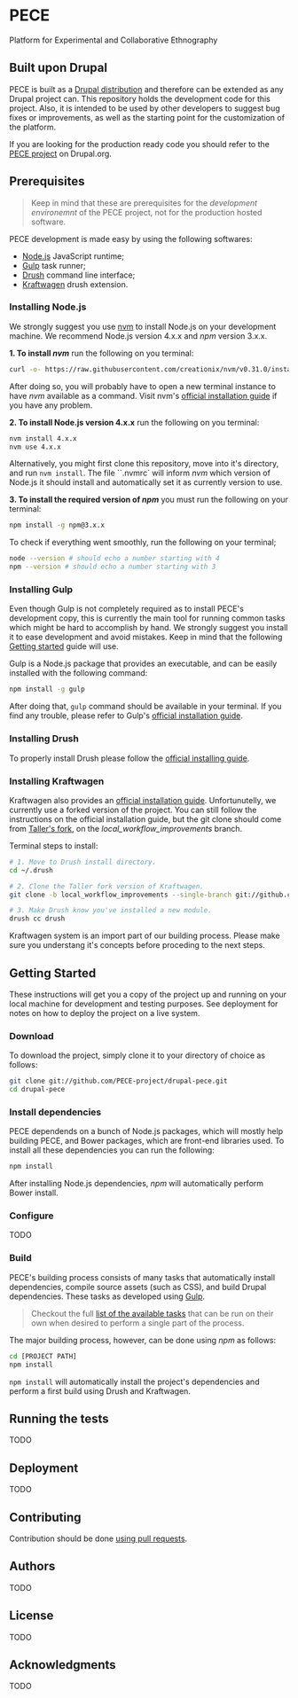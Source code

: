 # PECE

Platform for Experimental and Collaborative Ethnography

## Built upon Drupal

PECE is built as a [Drupal distribution](https://www.drupal.org/documentation/build/distributions) and therefore can be extended as any Drupal project can. This repository holds the development code for this project. Also, it is intended to be used by other developers to suggest bug fixes or improvements, as well as the starting point for the customization of the platform.

If you are looking for the production ready code you should refer to the [PECE project](https://www.drupal.org/project/pece) on Drupal.org.

## Prerequisites

> Keep in mind that these are prerequisites for the *development environemnt* of the PECE project, not for the production hosted software.

PECE development is made easy by using the following softwares:

- [Node.js](https://nodejs.org/en/) JavaScript runtime;
- [Gulp](http://gulpjs.com/) task runner;
- [Drush](http://docs.drush.org/) command line interface;
- [Kraftwagen](http://kraftwagen.org/) drush extension.

### Installing Node.js

We strongly suggest you use [nvm](https://github.com/creationix/nvm) to install Node.js on your development machine. We recommend Node.js version 4.x.x and *npm* version 3.x.x.

**1. To install *nvm*** run the following on you terminal:

```sh
curl -o- https://raw.githubusercontent.com/creationix/nvm/v0.31.0/install.sh | bash
```

After doing so, you will probably have to open a new terminal instance to have *nvm* available as a command. Visit nvm's [official installation guide](https://github.com/creationix/nvm#install-script) if you have any problem.

**2. To install Node.js version 4.x.x** run the following on you terminal:

```sh
nvm install 4.x.x
nvm use 4.x.x
```

Alternatively, you might first clone this repository, move into it's directory, and run `nvm install`. The file ``.nvmrc` will inform *nvm* which version of Node.js it should install and automatically set it as currently version to use.

**3. To install the required version of *npm*** you must run the following on your terminal:

```sh
npm install -g npm@3.x.x
```

To check if everything went smoothly, run the following on your terminal;

```sh
node --version # should echo a number starting with 4
npm --version # should echo a number starting with 3
```

### Installing Gulp

Even though Gulp is not completely required as to install PECE's development copy, this is currently the main tool for running common tasks which might be hard to accomplish by hand. We strongly suggest you install it to ease development and avoid mistakes. Keep in mind that the following [Getting started](#getting-started) guide will use.

Gulp is a Node.js package that provides an executable, and can be easily installed with the following command:

```sh
npm install -g gulp
```

After doing that, `gulp` command should be available in your terminal. If you find any trouble, please refer to Gulp's [official installation guide](https://github.com/gulpjs/gulp/blob/master/docs/getting-started.md).

### Installing Drush

To properly install Drush please follow the [official installing guide](http://docs.drush.org/en/master/install/).

### Installing Kraftwagen

Kraftwagen also provides an [official installation guide](http://kraftwagen.org/get-started.html#installation). Unfortunutelly, we currently use a forked version of the project. You can still follow the instructions on the official installation guide, but the git clone should come from [Taller's fork](https://github.com/TallerWebSolutions/kraftwagen/tree/local_workflow_improvements), on the *local_workflow_improvements* branch.

Terminal steps to install:

```sh
# 1. Move to Drush install directory.
cd ~/.drush

# 2. Clone the Taller fork version of Kraftwagen.
git clone -b local_workflow_improvements --single-branch git://github.com/TallerWebSolutions/kraftwagen.git

# 3. Make Drush know you've installed a new module.
drush cc drush
```

Kraftwagen system is an import part of our building process. Please make sure you understang it's concepts before proceding to the next steps.

## Getting Started

These instructions will get you a copy of the project up and running on your local machine for development and testing purposes. See deployment for notes on how to deploy the project on a live system.

### Download

To download the project, simply clone it to your directory of choice as follows:

```sh
git clone git://github.com/PECE-project/drupal-pece.git
cd drupal-pece
```

### Install dependencies

PECE dependends on a bunch of Node.js packages, which will mostly help building PECE, and Bower packages, which are front-end libraries used. To install all these dependencies you can run the following:

```sh
npm install
```

After installing Node.js dependencies, *npm* will automatically perform Bower install.

### Configure

TODO

### Build

PECE's building process consists of many tasks that automatically install dependencies, compile source assets (such as CSS), and build Drupal dependencies. These tasks as developed using [Gulp](http://gulpjs.com/).

> Checkout the full [list of the available tasks](gulp/tasks/README.md) that can be run on their own when desired to perform a single part of the process.

The major building process, however, can be done using *npm* as follows:

```sh
cd [PROJECT PATH]
npm install
```

`npm install` will automatically install the project's dependencies and perform a first build using Drush and Kraftwagen.

## Running the tests

TODO

## Deployment

TODO

## Contributing

Contribution should be done [using pull requests](https://help.github.com/articles/using-pull-requests).

## Authors

TODO

## License

TODO

## Acknowledgments

TODO
